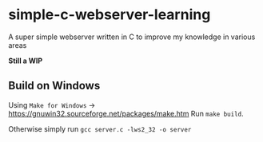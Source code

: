 # simple-c-webserver-learning
A super simple webserver written in C to improve my knowledge in various areas

**Still a WIP**


## Build on Windows
Using `Make for Windows` -> https://gnuwin32.sourceforge.net/packages/make.htm 
Run `make build`.

Otherwise simply run `gcc server.c -lws2_32 -o server`
